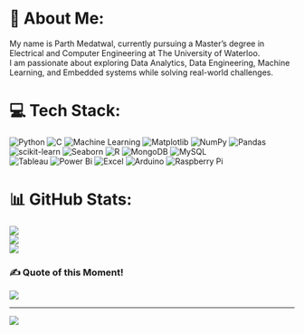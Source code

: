 # 💫 About Me:
My name is Parth Medatwal, currently pursuing a Master’s degree in Electrical and Computer Engineering at The University of Waterloo.<br>I am passionate about exploring Data Analytics, Data Engineering, Machine Learning, and Embedded systems while solving real-world challenges.

# 💻 Tech Stack:
![Python](https://img.shields.io/badge/-3670A0?style=for-the-badge&logo=python&logoColor=ffdd54) 
![C](https://img.shields.io/badge/-%2300599C.svg?style=for-the-badge&logo=c&logoColor=white) 
![Machine Learning](https://img.shields.io/badge/-%23FF6F00?style=for-the-badge&logo=tensorflow&logoColor=white) 
![Matplotlib](https://img.shields.io/badge/-%23ffffff.svg?style=for-the-badge&logo=Matplotlib&logoColor=black) 
![NumPy](https://img.shields.io/badge/-%23013243.svg?style=for-the-badge&logo=numpy&logoColor=white) 
![Pandas](https://img.shields.io/badge/-%23150458.svg?style=for-the-badge&logo=pandas&logoColor=white) 
![scikit-learn](https://img.shields.io/badge/-%23F7931E.svg?style=for-the-badge&logo=scikit-learn&logoColor=white) 
![Seaborn](https://img.shields.io/badge/-%233776AB?style=for-the-badge&logo=python&logoColor=white) 
![R](https://img.shields.io/badge/-%23276DC3.svg?style=for-the-badge&logo=r&logoColor=white) 
![MongoDB](https://img.shields.io/badge/-%234ea94b.svg?style=for-the-badge&logo=mongodb&logoColor=white) 
![MySQL](https://img.shields.io/badge/-%234479A1.svg?style=for-the-badge&logo=mysql&logoColor=white)  
![Tableau](https://img.shields.io/badge/-%23E97627?style=for-the-badge&logo=tableau&logoColor=white) 
![Power Bi](https://img.shields.io/badge/-%23F2C811?style=for-the-badge&logo=powerbi&logoColor=black) 
![Excel](https://img.shields.io/badge/-%23217346?style=for-the-badge&logo=microsoft-excel&logoColor=white) 
![Arduino](https://img.shields.io/badge/-%2300979D?style=for-the-badge&logo=arduino&logoColor=white) 
![Raspberry Pi](https://img.shields.io/badge/-%23C51A4A?style=for-the-badge&logo=Raspberry-Pi)

# 📊 GitHub Stats:
![](https://github-readme-stats.vercel.app/api?username=ParthMedatwal&theme=dark&hide_border=false&include_all_commits=false&count_private=false)<br/>
![](https://github-readme-streak-stats.herokuapp.com/?user=ParthMedatwal&theme=dark&hide_border=false)<br/>
![](https://github-readme-stats.vercel.app/api/top-langs/?username=ParthMedatwal&theme=dark&hide_border=false&include_all_commits=false&count_private=false&layout=compact)

### ✍️ Quote of this Moment!
![](https://quotes-github-readme.vercel.app/api?type=horizontal&theme=radical)

---
[![](https://visitcount.itsvg.in/api?id=ParthMedatwal&icon=0&color=0)](https://visitcount.itsvg.in)

<!-- Proudly created with GPRM ( https://gprm.itsvg.in ) -->

